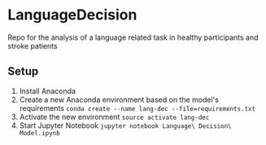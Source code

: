 # LanguageDecision
Repo for the analysis of a language related task in healthy participants and stroke patients

## Setup
1. Install Anaconda
2. Create a new Anaconda environment based on the model's requirements
		`conda create --name lang-dec --file=requirements.txt`
3. Activate the new environment
		`source activate lang-dec`
4. Start Jupyter Notebook
	`jupyter notebook Language\ Decision\ Model.ipynb`
